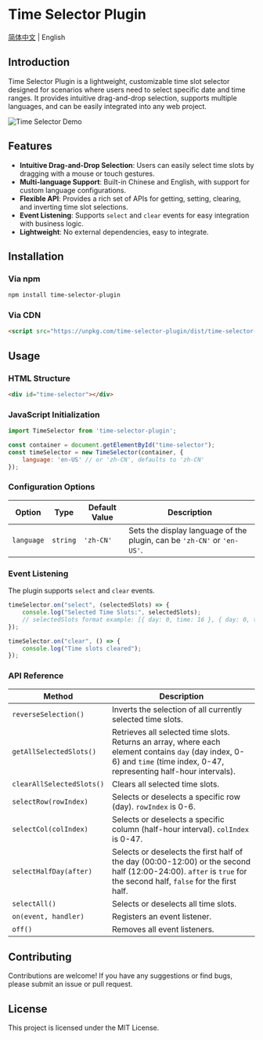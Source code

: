 # Time Selector Plugin

[简体中文](README_zh-CN.md) | English

## Introduction

Time Selector Plugin is a lightweight, customizable time slot selector designed for scenarios where users need to select specific date and time ranges. It provides intuitive drag-and-drop selection, supports multiple languages, and can be easily integrated into any web project.

![Time Selector Demo](https://github.com/leien-fe/time-selector-plugin/blob/main/public/Kapture%202025-06-26%20at%2017.12.50.gif?raw=true)

## Features

*   **Intuitive Drag-and-Drop Selection**: Users can easily select time slots by dragging with a mouse or touch gestures.
*   **Multi-language Support**: Built-in Chinese and English, with support for custom language configurations.
*   **Flexible API**: Provides a rich set of APIs for getting, setting, clearing, and inverting time slot selections.
*   **Event Listening**: Supports `select` and `clear` events for easy integration with business logic.
*   **Lightweight**: No external dependencies, easy to integrate.

## Installation

### Via npm

```bash
npm install time-selector-plugin
```

### Via CDN

```html
<script src="https://unpkg.com/time-selector-plugin/dist/time-selector-plugin.umd.js"></script>
```

## Usage

### HTML Structure

```html
<div id="time-selector"></div>
```

### JavaScript Initialization

```javascript
import TimeSelector from 'time-selector-plugin';

const container = document.getElementById("time-selector");
const timeSelector = new TimeSelector(container, {
    language: 'en-US' // or 'zh-CN', defaults to 'zh-CN'
});
```

### Configuration Options

| Option     | Type     | Default Value | Description                               |
| -------- | -------- | -------- | ----------------------------------------- |
| `language` | `string` | `'zh-CN'` | Sets the display language of the plugin, can be `'zh-CN'` or `'en-US'`. |

### Event Listening

The plugin supports `select` and `clear` events.

```javascript
timeSelector.on("select", (selectedSlots) => {
    console.log("Selected Time Slots:", selectedSlots);
    // selectedSlots format example: [{ day: 0, time: 16 }, { day: 0, time: 17 }]
});

timeSelector.on("clear", () => {
    console.log("Time slots cleared");
});
```

### API Reference

| Method                 | Description                                     |
| -------------------- | ----------------------------------------------- |
| `reverseSelection()` | Inverts the selection of all currently selected time slots. |
| `getAllSelectedSlots()` | Retrieves all selected time slots. Returns an array, where each element contains `day` (day index, 0-6) and `time` (time index, 0-47, representing half-hour intervals). |
| `clearAllSelectedSlots()` | Clears all selected time slots.                 |
| `selectRow(rowIndex)` | Selects or deselects a specific row (day). `rowIndex` is 0-6. |
| `selectCol(colIndex)` | Selects or deselects a specific column (half-hour interval). `colIndex` is 0-47. |
| `selectHalfDay(after)` | Selects or deselects the first half of the day (00:00-12:00) or the second half (12:00-24:00). `after` is `true` for the second half, `false` for the first half. |
| `selectAll()`        | Selects or deselects all time slots.            |
| `on(event, handler)` | Registers an event listener.                    |
| `off()`              | Removes all event listeners.                    |

## Contributing

Contributions are welcome! If you have any suggestions or find bugs, please submit an issue or pull request.

## License

This project is licensed under the MIT License.